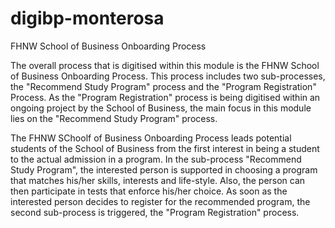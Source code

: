 # digibp-monterosa

FHNW School of Business Onboarding Process


The overall process that is digitised within this module is the FHNW School of Business Onboarding Process. This process includes two sub-processes, the "Recommend Study Program" process and the "Program Registration" Process. As the "Program Registration" process is being digitised within an ongoing project by the School of Business, the main focus in this module lies on the "Recommend Study Program" process.

The FHNW SChoolf of Business Onboarding Process leads potential students of the School of Business from the first interest in being a student to the actual admission in a program. In the sub-process "Recommend Study Program", the interested person is supported in choosing a program that matches his/her skills, interests and life-style. Also, the person can then participate in tests that enforce his/her choice. As soon as the interested person decides to register for the recommended program, the second sub-process is triggered, the "Program Registration" process.
